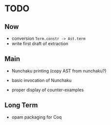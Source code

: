 # TODO

## Now

- conversion `Term.constr -> Ast.term`
- write first draft of extraction

## Main

- Nunchaku printing (copy AST from nunchaku?)
- basic invocation of Nunchaku

- proper display of counter-examples

## Long Term

- opam packaging for Coq
